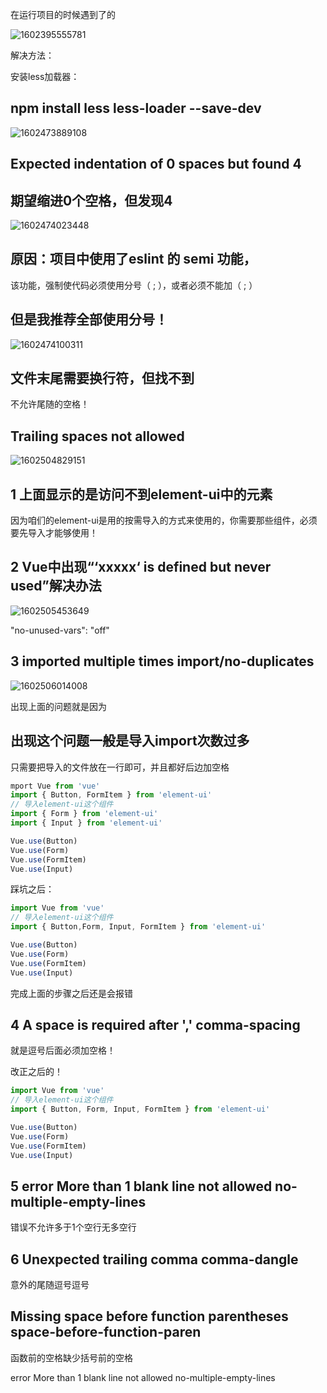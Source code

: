 

在运行项目的时候遇到了的



![1602395555781](C:\Users\Administrator\AppData\Roaming\Typora\typora-user-images\1602395555781.png)



解决方法：

安装less加载器：

## npm install less less-loader --save-dev







![1602473889108](C:\Users\Administrator\AppData\Roaming\Typora\typora-user-images\1602473889108.png)

## Expected indentation of 0 spaces but found 4

## 期望缩进0个空格，但发现4



![1602474023448](C:\Users\Administrator\AppData\Roaming\Typora\typora-user-images\1602474023448.png)

## 原因：项目中使用了eslint 的 semi 功能，

该功能，强制使代码必须使用分号（ ; ），或者必须不能加（ ; ）

## 但是我推荐全部使用分号！



![1602474100311](C:\Users\Administrator\AppData\Roaming\Typora\typora-user-images\1602474100311.png)

## 文件末尾需要换行符，但找不到

不允许尾随的空格！



##  Trailing spaces not allowed   







![1602504829151](C:\Users\Administrator\AppData\Roaming\Typora\typora-user-images\1602504829151.png)



## 1 上面显示的是访问不到element-ui中的元素

因为咱们的element-ui是用的按需导入的方式来使用的，你需要那些组件，必须要先导入才能够使用！







## 2 Vue中出现“‘xxxxx‘ is defined but never used”解决办法

![1602505453649](C:\Users\Administrator\AppData\Roaming\Typora\typora-user-images\1602505453649.png)





"no-unused-vars": "off"







## 3  imported multiple times  import/no-duplicates

![1602506014008](C:\Users\Administrator\AppData\Roaming\Typora\typora-user-images\1602506014008.png)



出现上面的问题就是因为

## 出现这个问题一般是导入import次数过多

只需要把导入的文件放在一行即可，并且都好后边加空格

```js
mport Vue from 'vue'
import { Button, FormItem } from 'element-ui'
// 导入element-ui这个组件
import { Form } from 'element-ui'
import { Input } from 'element-ui'

Vue.use(Button)
Vue.use(Form)
Vue.use(FormItem)
Vue.use(Input)

```

踩坑之后：

```js
import Vue from 'vue'
// 导入element-ui这个组件
import { Button,Form, Input, FormItem } from 'element-ui'

Vue.use(Button)
Vue.use(Form)
Vue.use(FormItem)
Vue.use(Input)

```

完成上面的步骤之后还是会报错 

## 4  A space is required after ','  comma-spacing



就是逗号后面必须加空格！

改正之后的！

```js
import Vue from 'vue'
// 导入element-ui这个组件
import { Button, Form, Input, FormItem } from 'element-ui'

Vue.use(Button)
Vue.use(Form)
Vue.use(FormItem)
Vue.use(Input)
```





## 5 error  More than 1 blank line not allowed  no-multiple-empty-lines

错误不允许多于1个空行无多空行





## 6 Unexpected trailing comma  comma-dangle



意外的尾随逗号逗号





##   Missing space before function parentheses  space-before-function-paren



函数前的空格缺少括号前的空格













error More than 1 blank line not allowed no-multiple-empty-lines